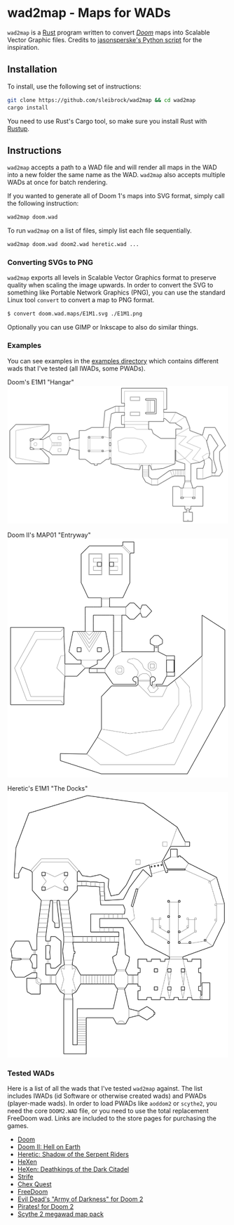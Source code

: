 # wad2map - Maps for WADs

`wad2map` is a [Rust](https://rust-lang.org/) program written to convert *[Doom](https://en.wikipedia.org/wiki/Doom_(1993_video_game))* maps into Scalable Vector Graphic files. Credits to [jasonsperske's Python script](https://gist.github.com/jasonsperske/42284303cf6a7ef19dc3) for the inspiration.


## Installation

To install, use the following set of instructions:
```bash
git clone https://github.com/sleibrock/wad2map && cd wad2map
cargo install
```

You need to use Rust's Cargo tool, so make sure you install Rust with [Rustup](https://www.rustup.rs/).

## Instructions

`wad2map` accepts a path to a WAD file and will render all maps in the WAD into a new folder the same name as the WAD. `wad2map` also accepts multiple WADs at once for batch rendering.

If you wanted to generate all of Doom 1's maps into SVG format, simply call the following instruction:
```bash
wad2map doom.wad
```

To run `wad2map` on a list of files, simply list each file sequentially.
```bash
wad2map doom.wad doom2.wad heretic.wad ...
```

### Converting SVGs to PNG

`wad2map` exports all levels in Scalable Vector Graphics format to preserve quality when scaling the image upwards. In order to convert the SVG to something like Portable Network Graphics (PNG), you can use the standard Linux tool `convert` to convert a map to PNG format.

```bash
$ convert doom.wad.maps/E1M1.svg ./E1M1.png
```

Optionally you can use GIMP or Inkscape to also do similar things.


### Examples

You can see examples in the [examples directory](https://github.com/sleibrock/wad2map/tree/master/examples) which contains different wads that I've tested (all IWADs, some PWADs).

Doom's E1M1 "Hangar"
![Doom E1M1](https://raw.githubusercontent.com/sleibrock/wad2map/master/examples/doom/E1M1.png)

Doom II's MAP01 "Entryway"
![Doom 2 MAP01](https://raw.githubusercontent.com/sleibrock/wad2map/master/examples/doom2/MAP01.png)

Heretic's E1M1 "The Docks"
![Heretic E1M1](https://raw.githubusercontent.com/sleibrock/wad2map/master/examples/heretic/E1M1.png)


### Tested WADs

Here is a list of all the wads that I've tested `wad2map` against. The list includes IWADs (id Software or otherwise created wads) and PWADs (player-made wads). In order to load PWADs like `aoddom2` or `scythe2`, you need the core `DOOM2.WAD` file, or you need to use the total replacement FreeDoom wad. Links are included to the store pages for purchasing the games.

* [Doom](http://store.steampowered.com/app/2280/Ultimate_Doom/)
* [Doom II: Hell on Earth](http://store.steampowered.com/app/2300/DOOM_II/?snr=1_7_7_151_150_)
* [Heretic: Shadow of the Serpent Riders](http://store.steampowered.com/app/2390/Heretic_Shadow_of_the_Serpent_Riders/)
* [HeXen](http://store.steampowered.com/app/2360/HeXen_Beyond_Heretic/)
* [HeXen: Deathkings of the Dark Citadel](http://store.steampowered.com/app/2370/HeXen_Deathkings_of_the_Dark_Citadel/)
* [Strife](http://store.steampowered.com/app/317040/The_Original_Strife_Veteran_Edition/)
* [Chex Quest](http://www.chucktropolis.com/gamers.htm)
* [FreeDoom](https://freedoom.github.io/)
* [Evil Dead's "Army of Darkness" for Doom 2](https://www.doomworld.com/idgames/themes/aod/aoddoom2)
* [Pirates! for Doom 2](http://www.moddb.com/mods/pirate-doom)
* [Scythe 2 megawad map pack](https://www.doomworld.com/idgames/levels/doom2/Ports/megawads/scythe2)

